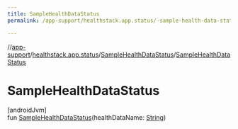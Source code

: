 ```yaml
---
title: SampleHealthDataStatus
permalink: /app-support/healthstack.app.status/-sample-health-data-status/-sample-health-data-status.html

---
```

//[app-support](/app-support.html)/[healthstack.app.status](../index.html)/[SampleHealthDataStatus](index.html)/[SampleHealthDataStatus](-sample-health-data-status.html)



# SampleHealthDataStatus



[androidJvm]\
fun [SampleHealthDataStatus](-sample-health-data-status.html)(healthDataName: [String](https://kotlinlang.org/api/latest/jvm/stdlib/kotlin/-string/index.html))




